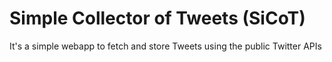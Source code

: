Simple Collector of Tweets (SiCoT)
==================================

It's a simple webapp to fetch and store Tweets using the public Twitter APIs
